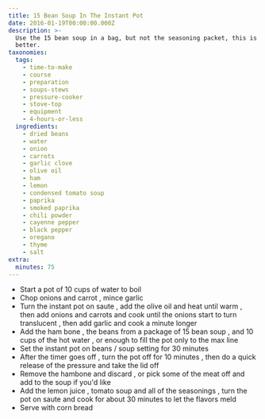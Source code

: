 ```yaml
---
title: 15 Bean Soup In The Instant Pot
date: 2016-01-19T00:00:00.000Z
description: >-
  Use the 15 bean soup in a bag, but not the seasoning packet, this is much
  better.
taxonomies:
  tags:
    - time-to-make
    - course
    - preparation
    - soups-stews
    - pressure-cooker
    - stove-top
    - equipment
    - 4-hours-or-less
  ingredients:
    - dried beans
    - water
    - onion
    - carrots
    - garlic clove
    - olive oil
    - ham
    - lemon
    - condensed tomato soup
    - paprika
    - smoked paprika
    - chili powder
    - cayenne pepper
    - black pepper
    - oregano
    - thyme
    - salt
extra:
  minutes: 75
---
```

 - Start a pot of 10 cups of water to boil
 - Chop onions and carrot , mince garlic
 - Turn the instant pot on saute , add the olive oil and heat until warm , then add onions and carrots and cook until the onions start to turn translucent , then add garlic and cook a minute longer
 - Add the ham bone , the beans from a package of 15 bean soup , and 10 cups of the hot water , or enough to fill the pot only to the max line
 - Set the instant pot on beans / soup setting for 30 minutes
 - After the timer goes off , turn the pot off for 10 minutes , then do a quick release of the pressure and take the lid off
 - Remove the hambone and discard , or pick some of the meat off and add to the soup if you'd like
 - Add the lemon juice , tomato soup and all of the seasonings , turn the pot on saute and cook for about 30 minutes to let the flavors meld
 - Serve with corn bread

